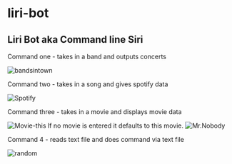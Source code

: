 # liri-bot
## Liri Bot aka Command line Siri  


Command one - takes in a band and outputs concerts

![bandsintown](https://media.discordapp.net/attachments/538118399822135296/653086248147353622/1.PNG) 

Command two - takes in a song and gives spotify data  

![Spotify](https://media.discordapp.net/attachments/538118399822135296/653086249263038520/2.PNG) 

Command three - takes in a movie and displays movie data 

![Movie-this](https://media.discordapp.net/attachments/538118399822135296/653086251955650560/3.PNG)
If no movie is entered it defaults to this movie.
![Mr.Nobody](https://media.discordapp.net/attachments/538118399822135296/653086257148329996/nobody.PNG)  

Command 4 - reads text file and does command via text file

![random](https://media.discordapp.net/attachments/538118399822135296/653086254988001339/4.PNG) 



